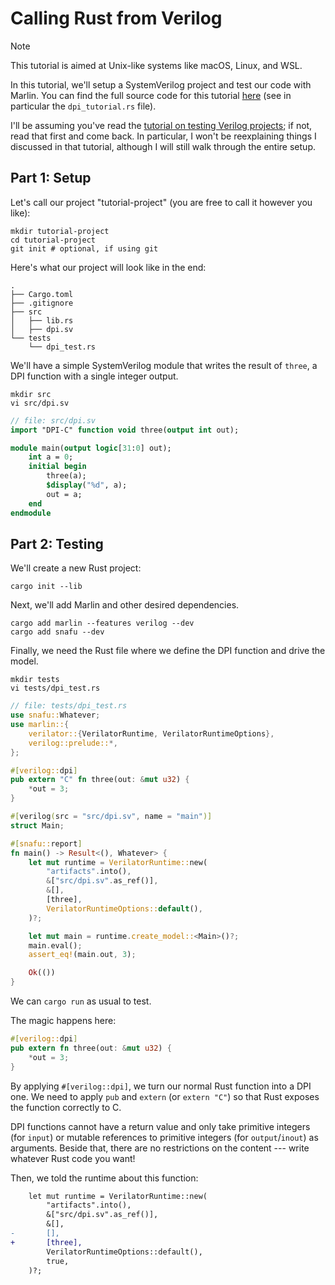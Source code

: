 # Calling Rust from Verilog

> [!NOTE]
> This tutorial is aimed at Unix-like systems like macOS, Linux, and WSL.

In this tutorial, we'll setup a SystemVerilog project and test our code with
Marlin. You can find the full source code for this tutorial [here](https://github.com/ethanuppal/marlin/tree/main/examples/verilog-project) (see in particular the `dpi_tutorial.rs` file).

I'll be assuming you've read the [tutorial on testing Verilog projects](./quickstart.md); if not, read that first and come back.
In particular, I won't be reexplaining things I discussed in that tutorial,
although I will still walk through the entire setup.

## Part 1: Setup

Let's call our project "tutorial-project" (you are free to call it however you
like):
```shell
mkdir tutorial-project
cd tutorial-project
git init # optional, if using git
```

Here's what our project will look like in the end:

```
.
├── Cargo.toml
├── .gitignore
├── src
│   ├── lib.rs
│   ├── dpi.sv
└── tests
    └── dpi_test.rs
```

We'll have a simple SystemVerilog module that writes the result of `three`, a DPI function with a single integer output.

```shell
mkdir src
vi src/dpi.sv
```

```systemverilog
// file: src/dpi.sv
import "DPI-C" function void three(output int out);

module main(output logic[31:0] out);
    int a = 0;
    initial begin
        three(a);
        $display("%d", a);
        out = a;
    end
endmodule
```

## Part 2: Testing

We'll create a new Rust project:

```shell
cargo init --lib
```

Next, we'll add Marlin and other desired dependencies.

```shell
cargo add marlin --features verilog --dev
cargo add snafu --dev
```

Finally, we need the Rust file where we define the DPI function and drive the model.

```shell
mkdir tests
vi tests/dpi_test.rs
```

```rust
// file: tests/dpi_test.rs
use snafu::Whatever;
use marlin::{
    verilator::{VerilatorRuntime, VerilatorRuntimeOptions},
    verilog::prelude::*,
};

#[verilog::dpi]
pub extern "C" fn three(out: &mut u32) {
    *out = 3;
}

#[verilog(src = "src/dpi.sv", name = "main")]
struct Main;

#[snafu::report]
fn main() -> Result<(), Whatever> {
    let mut runtime = VerilatorRuntime::new(
        "artifacts".into(),
        &["src/dpi.sv".as_ref()],
        &[],
        [three],
        VerilatorRuntimeOptions::default(),
    )?;

    let mut main = runtime.create_model::<Main>()?;
    main.eval();
    assert_eq!(main.out, 3);

    Ok(())
}
```

We can `cargo run` as usual to test.

The magic happens here:

```rust
#[verilog::dpi]
pub extern fn three(out: &mut u32) {
    *out = 3;
}
```
By applying `#[verilog::dpi]`, we turn our normal Rust function into a DPI one.
We need to apply `pub` and `extern` (or `extern "C"`) so that Rust
exposes the function correctly to C. 

DPI functions cannot have a return value and only take primitive integers (for `input`) or mutable references to primitive integers (for `output`/`inout`) as
arguments. Beside that, there are no restrictions on the content --- write
whatever Rust code you want!

Then, we told the runtime about this function:
```diff
    let mut runtime = VerilatorRuntime::new(
        "artifacts".into(),
        &["src/dpi.sv".as_ref()],
        &[],
-       [],
+       [three],
        VerilatorRuntimeOptions::default(),
        true,
    )?;

```
